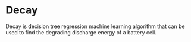 # Decay
Decay is decision tree regression machine learning algorithm that can be used to find the degrading discharge energy of a battery cell.  

